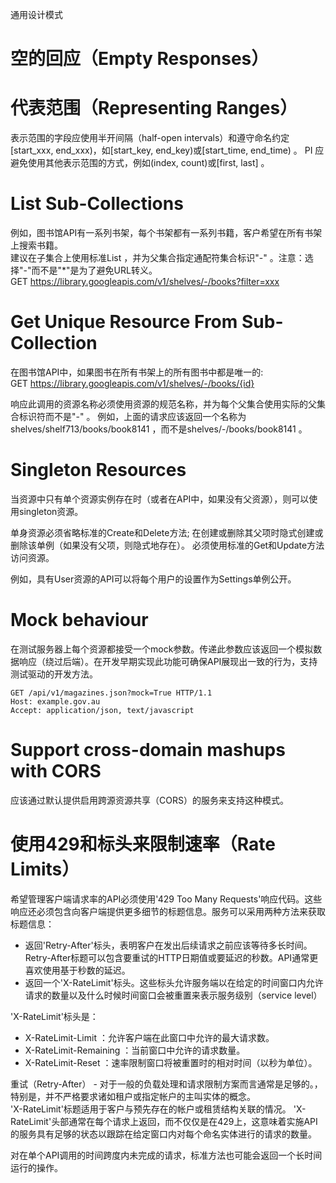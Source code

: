 通用设计模式

# 空的回应（Empty Responses）


# 代表范围（Representing Ranges）
表示范围的字段应使用半开间隔（half-open intervals）和遵守命名约定[start_xxx, end_xxx)，如[start_key, end_key)或[start_time, end_time) 。 PI 应避免使用其他表示范围的方式，例如(index, count)或[first, last] 。


# List Sub-Collections
例如，图书馆API有一系列书架，每个书架都有一系列书籍，客户希望在所有书架上搜索书籍。  
建议在子集合上使用标准List ，并为父集合指定通配符集合标识"-" 。注意：选择"-"而不是"\*"是为了避免URL转义。  
GET https://library.googleapis.com/v1/shelves/-/books?filter=xxx


# Get Unique Resource From Sub-Collection
在图书馆API中，如果图书在所有书架上的所有图书中都是唯一的:  
GET https://library.googleapis.com/v1/shelves/-/books/{id}

响应此调用的资源名称必须使用资源的规范名称，并为每个父集合使用实际的父集合标识符而不是"-" 。 例如，上面的请求应该返回一个名称为shelves/shelf713/books/book8141 ，而不是shelves/-/books/book8141 。  



# Singleton Resources
当资源中只有单个资源实例存在时（或者在API中，如果没有父资源），则可以使用singleton资源。

单身资源必须省略标准的Create和Delete方法; 在创建或删除其父项时隐式创建或删除该单例（如果没有父项，则隐式地存在）。 必须使用标准的Get和Update方法访问资源。

例如，具有User资源的API可以将每个用户的设置作为Settings单例公开。


# Mock behaviour
在测试服务器上每个资源都接受一个mock参数。传递此参数应该返回一个模拟数据响应（绕过后端）。在开发早期实现此功能可确保API展现出一致的行为，支持测试驱动的开发方法。
```
GET /api/v1/magazines.json?mock=True HTTP/1.1
Host: example.gov.au
Accept: application/json, text/javascript
```

# Support cross-domain mashups with CORS
应该通过默认提供启用跨源资源共享（CORS）的服务来支持这种模式。



# 使用429和标头来限制速率（Rate Limits）
希望管理客户端请求率的API必须使用'429 Too Many Requests'响应代码。这些响应还必须包含向客户端提供更多细节的标题信息。服务可以采用两种方法来获取标题信息：
- 返回'Retry-After'标头，表明客户在发出后续请求之前应该等待多长时间。Retry-After标题可以包含要重试的HTTP日期值或要延迟的秒数。API通常更喜欢使用基于秒数的延迟。
- 返回一个'X-RateLimit'标头。这些标头允许服务端以在给定的时间窗口内允许请求的数量以及什么时候时间窗口会被重置来表示服务级别（service level）  

'X-RateLimit'标头是：
- X-RateLimit-Limit ：允许客户端在此窗口中允许的最大请求数。
- X-RateLimit-Remaining ：当前窗口中允许的请求数量。
- X-RateLimit-Reset ：速率限制窗口将被重置时的相对时间（以秒为单位）。

重试（Retry-After） - 对于一般的负载处理和请求限制方案而言通常是足够的。，特别是，并不严格要求诸如租户或指定帐户的主叫实体的概念。  
 'X-RateLimit'标题适用于客户与预先存在的帐户或租赁结构关联的情况。 'X-RateLimit'头部通常在每个请求上返回，而不仅仅是在429上，这意味着实施API的服务具有足够的状态以跟踪在给定窗口内对每个命名实体进行的请求的数量。


对在单个API调用的时间跨度内未完成的请求，标准方法也可能会返回一个长时间运行的操作。

